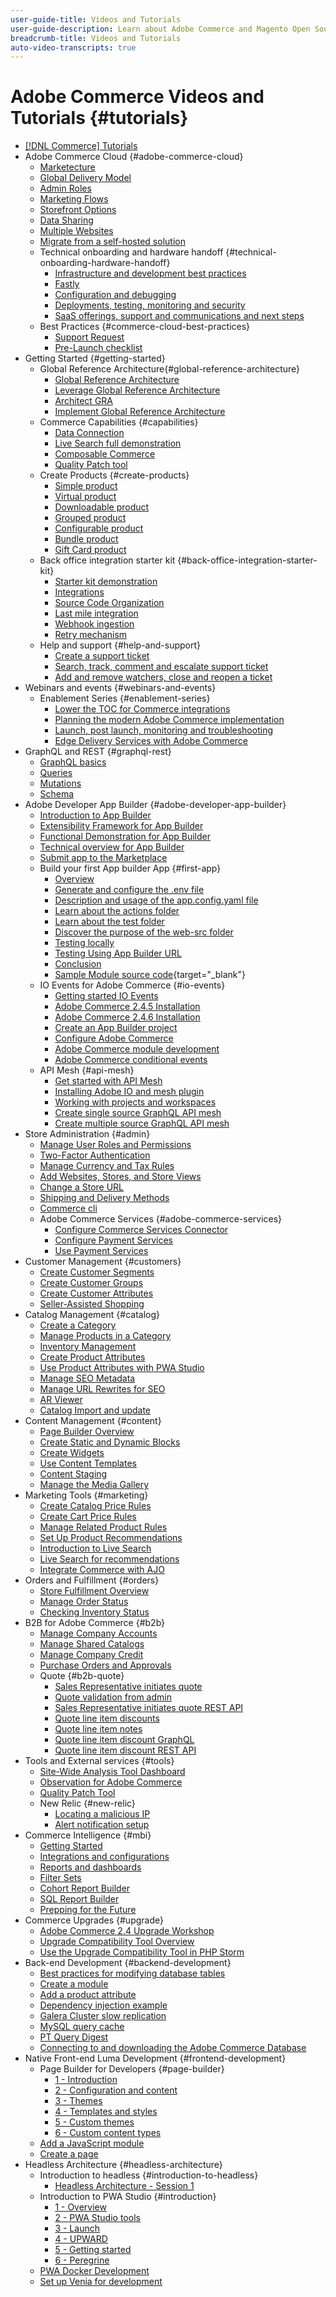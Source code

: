 ```yaml
---
user-guide-title: Videos and Tutorials
user-guide-description: Learn about Adobe Commerce and Magento Open Source through videos and tutorials. 
breadcrumb-title: Videos and Tutorials
auto-video-transcripts: true
---
```


# Adobe Commerce Videos and Tutorials {#tutorials}

+ [[!DNL Commerce] Tutorials](overview.md)
+ Adobe Commerce Cloud {#adobe-commerce-cloud}
    + [Marketecture](../cloud/marketecture.md)
    + [Global Delivery Model](../cloud/global-delivery-model.md)
    + [Admin Roles](../cloud/admin-roles.md)
    + [Marketing Flows](../cloud/marketing-flows.md)
    + [Storefront Options](../cloud/storefront-options.md)
    + [Data Sharing](../cloud/data-sharing.md)
    + [Multiple Websites](../cloud/multiple-websites.md)
    + [Migrate from a self-hosted solution](../cloud/overview.md) 
    + Technical onboarding and hardware handoff {#technical-onboarding-hardware-handoff}
        + [Infrastructure and development best practices](../cloud/infrastructure-development-best-practices.md)
        + [Fastly](../cloud/fastly.md)
        + [Configuration and debugging](../cloud/configuration-and-debugging.md)
        + [Deployments, testing, monitoring and security](../cloud/deployments-testing-monitoring-security.md)
        + [SaaS offerings, support and communications and next steps](../cloud/saas-offerings-support-communications-next-steps.md)
    + Best Practices {#commerce-cloud-best-practices}
        + [Support Request](../cloud/best-practices/support-request.md)
        + [Pre-Launch checklist](../cloud/best-practices/pre-launch-checklist.md)
+ Getting Started {#getting-started}
    + Global Reference Architecture{#global-reference-architecture}
        + [Global Reference Architecture](../global-reference-architecture/what-is-global-reference-architecture.md)
        + [Leverage Global Reference Architecture](../global-reference-architecture/how-do-you-leverage-global-reference-architecture.md)
        + [Architect GRA](../global-reference-architecture/how-do-you-architect-global-reference-architecture.md)
        + [Implement Global Reference Architecture](../global-reference-architecture/how-do-you-implement-global-reference-architecture.md)
    + Commerce Capabilities {#capabilities} 
        + [Data Connection](../capabilities/data-connection.md)
        + [Live Search full demonstration](../capabilities/live-search-full-demonstration.md)
        + [Composable Commerce](../capabilities/what-is-composable-commerce.md)
        + [Quality Patch tool](../capabilities/quality-patch-tool.md)
    + Create Products {#create-products}
        + [Simple product](../site-management/create-simple-product.md) 
        + [Virtual product](../site-management/create-virtual-product.md)  
        + [Downloadable product](../site-management/create-downloadable-product.md)
        + [Grouped product](../site-management/create-grouped-product.md)    
        + [Configurable product](../site-management/create-configurable-product.md) 
        + [Bundle product](../site-management/create-bundle-product.md)
        + [Gift Card product](../site-management/create-gift-card-product.md)
    + Back office integration starter kit {#back-office-integration-starter-kit}
        + [Starter kit demonstration](../back-office-integrations/starter-kit-demo.md)
        + [Integrations](../back-office-integrations/integrations.md)
        + [Source Code Organization](../back-office-integrations/source-code-organization.md)
        + [Last mile integration](../back-office-integrations/last-mile-integration.md)
        + [Webhook ingestion](../back-office-integrations/webhook-ingestion.md)
        + [Retry mechanism](../back-office-integrations/retry-mechanism.md)
    + Help and support {#help-and-support}
        + [Create a support ticket](../help-and-support/create-a-support-ticket.md)
        + [Search, track, comment and escalate support ticket](../help-and-support/search-track-comment-escalate-support-ticket.md)
        + [Add and remove watchers, close and reopen a ticket](../help-and-support/add-remove-watchers-close-reopen-support-ticket.md)
+ Webinars and events {#webinars-and-events}
    + Enablement Series {#enablement-series}
        + [Lower the TOC for Commerce integrations](../enablement-series/lower-total-cost-of-owership-commerce-integrations.md)
        + [Planning the modern Adobe Commerce implementation](../enablement-series/planning-the-modern-adobe-commerce-implementation.md)
        + [Launch, post launch, monitoring and troubleshooting](../enablement-series/launch-post-launch-monitoring-and-troubleshooting.md)
        + [Edge Delivery Services with Adobe Commerce](../enablement-series/edge-delivery-services-with-adobe-commerce.md)
+ GraphQL and REST {#graphql-rest}
    + [GraphQL basics](../graphql-rest/intro-graphql.md)
    + [Queries](../graphql-rest/graphql-queries.md)
    + [Mutations](../graphql-rest/graphql-mutations.md)
    + [Schema](../graphql-rest/graphql-schema.md)
+ Adobe Developer App Builder {#adobe-developer-app-builder}
    + [Introduction to App Builder](../app-builder/introduction-to-app-builder.md)
    + [Extensibility Framework for App Builder](../app-builder/extensibility-framework-commerce-eventing.md)
    + [Functional Demonstration for App Builder](../app-builder/app-builder-functional-demonstration.md)
    + [Technical overview for App Builder](../app-builder/app-builder-technical-overview.md) 
    + [Submit app to the Marketplace](../app-builder/submit-app-process.md)
    + Build your first App builder App {#first-app}
        + [Overview](../app-builder/first-app/overview.md)
        + [Generate and configure the .env file](../app-builder/first-app/env-file.md)    
        + [Description and usage of the app.config.yaml file](../app-builder/first-app/app-config-yaml-file.md)   
        + [Learn about the actions folder](../app-builder/first-app/actions-folder.md)
        + [Learn about the test folder](../app-builder/first-app/test-folder.md)
        + [Discover the purpose of the web-src folder](../app-builder/first-app/web-src-folder.md)
        + [Testing locally](../app-builder/first-app/testing-locally.md)
        + [Testing Using App Builder URL](../app-builder/first-app/testing-app-builder-url.md)
        + [Conclusion](../app-builder/first-app/conclusion.md)
        + [Sample Module source code](https://github.com/magento/app-builder-samples){target="_blank"}
    + IO Events for Adobe Commerce {#io-events}
        + [Getting started IO Events](../io-events/getting-started-io-events.md)
        + [Adobe Commerce 2.4.5 Installation](../io-events/2-4-5-installation.md)
        + [Adobe Commerce 2.4.6 Installation](../io-events/2-4-6-installation.md)
        + [Create an App Builder project](../io-events/create-app-builder-project.md)       
        + [Configure Adobe Commerce](../io-events/configure-commerce.md)
        + [Adobe Commerce module development](../io-events/commerce-module-development.md)  
        + [Adobe Commerce conditional events](../io-events/conditional-events.md)
    + API Mesh {#api-mesh}
        + [Get started with API Mesh](../api-mesh/getting-started-api-mesh.md)
        + [Installing Adobe IO and mesh plugin](../api-mesh/installing-aio-mesh-plugin.md)
        + [Working with projects and workspaces](../api-mesh/aio-projects-workspaces.md)
        + [Create single source GraphQL API mesh](../api-mesh/graphql-single-source.md)
        + [Create multiple source GraphQL API mesh](../api-mesh/graphql-multiple-source.md)
+ Store Administration {#admin}
    + [Manage User Roles and Permissions](../site-management/users-roles-permissions.md)
    + [Two-Factor Authentication](../site-management/two-factor-authentication.md)
    + [Manage Currency and Tax Rules](../site-management/currency-tax-rules.md)
    + [Add Websites, Stores, and Store Views](../site-management/add-websites-stores-views.md)
    + [Change a Store URL](../site-management/change-store-url.md)
    + [Shipping and Delivery Methods](../site-management/shipping-delivery.md)
    + [Commerce cli](../site-management/view-update-store-configuration-cli.md)
    + Adobe Commerce Services {#adobe-commerce-services}
        + [Configure Commerce Services Connector](../site-management/configure-adobe-commerce-services-connector.md)
        + [Configure Payment Services](../site-management/configure-adobe-payment-services.md)
        + [Use Payment Services](../site-management/payment-services.md)
+ Customer Management {#customers}
    + [Create Customer Segments](../site-management/customer-segments.md)
    + [Create Customer Groups](../site-management/customer-groups.md)
    + [Create Customer Attributes](../site-management/customer-attributes.md)
    + [Seller-Assisted Shopping](../site-management/seller-assisted-shopping.md)
+ Catalog Management {#catalog}
    + [Create a Category](../site-management/category-create.md)
    + [Manage Products in a Category](../site-management/category-products.md)
    + [Inventory Management](../site-management/inventory-management.md)
    + [Create Product Attributes](../site-management/product-attributes-create.md)
    + [Use Product Attributes with PWA Studio](../site-management/product-attributes-pwa.md)
    + [Manage SEO Metadata](../site-management/seo-metadata.md)
    + [Manage URL Rewrites for SEO](../site-management/seo-url-rewrites.md)
    + [AR Viewer](../site-management/augmented-reality.md)
    + [Catalog Import and update](../site-management/catalog-import.md)
+ Content Management {#content}
    + [Page Builder Overview](../site-management/page-builder-overview.md)
    + [Create Static and Dynamic Blocks](../site-management/static-dynamic-blocks.md)
    + [Create Widgets](../site-management/widgets.md)
    + [Use Content Templates](../site-management/content-templates.md)
    + [Content Staging](../site-management/content-staging.md)
    + [Manage the Media Gallery](../site-management/media-gallery.md)
+ Marketing Tools {#marketing}
    + [Create Catalog Price Rules](../site-management/catalog-price-rules.md)
    + [Create Cart Price Rules](../site-management/cart-price-rules.md)
    + [Manage Related Product Rules](../site-management/related-product-rules.md)
    + [Set Up Product Recommendations](../site-management/product-recommendations.md)
    + [Introduction to Live Search](../site-management/live-search.md)
    + [Live Search for recommendations](../site-management/live-search-recommendations.md) 
    + [Integrate Commerce with AJO](../site-management/integrate-commerce-ajo.md)
+ Orders and Fulfillment {#orders}
    + [Store Fulfillment Overview](../orders-and-fulfillment/store-fulfillment.md)
    + [Manage Order Status](../orders-and-fulfillment/order-status.md)
    + [Checking Inventory Status](../orders-and-fulfillment/checking-inventory-status.md)
+ B2B for Adobe Commerce {#b2b}
    + [Manage Company Accounts](../b2b/company-accounts.md)
    + [Manage Shared Catalogs](../b2b/shared-catalogs.md)
    + [Manage Company Credit](../b2b/company-credit.md)
    + [Purchase Orders and Approvals](../b2b/purchase-orders.md)
    + Quote {#b2b-quote}
        + [Sales Representative initiates quote](../b2b/sales-rep-initiates-quote.md)
        + [Quote validation from admin](../b2b/quote-validation-admin-panel.md)
        + [Sales Representative initiates quote REST API](../b2b/sales-rep-initiates-quote-api.md)
        + [Quote line item discounts](../b2b/quote-line-item-discount.md)
        + [Quote line item notes](../b2b/quote-line-item-notes.md)
        + [Quote line item discount GraphQL](../b2b/quote-graphql-line-item-discount.md)
        + [Quote line item discount REST API](../b2b/quote-rest-api-line-item-notes.md)
+ Tools and External services {#tools}
    + [Site-Wide Analysis Tool Dashboard](../tools/site-wide-analysis-tool.md)
    + [Observation for Adobe Commerce](../tools/observation-tool.md)
    + [Quality Patch Tool](../tools/quality-patch-tool.md)
    + New Relic {#new-relic}
        + [Locating a malicious IP](../new-relic/malicious-ip.md)
        + [Alert notification setup](../new-relic/new-relic-alert-notification-setup.md)
+ Commerce Intelligence {#mbi}
    + [Getting Started](../business-intelligence/getting-started.md)
    + [Integrations and configurations](../business-intelligence/integrations-configurations.md)
    + [Reports and dashboards](../business-intelligence/reports-and-dashboards.md)
    + [Filter Sets](../business-intelligence/filter-sets.md)
    + [Cohort Report Builder](../business-intelligence/cohort-report-builder.md)
    + [SQL Report Builder](../business-intelligence/sql-report-builder.md)
    + [Prepping for the Future](../business-intelligence/prepare-for-future.md)    
+ Commerce Upgrades {#upgrade}
    + [Adobe Commerce 2.4 Upgrade Workshop](../upgrade/2-4-upgrade-workshop.md)
    + [Upgrade Compatibility Tool Overview](../upgrade/upgrade-compatibility-tool-overview.md)
    + [Use the Upgrade Compatibility Tool in PHP Storm](../upgrade/uct-phpstorm.md)
+ Back-end Development {#backend-development}
    + [Best practices for modifying database tables](https://experienceleague.adobe.com/docs/commerce-operations/implementation-playbook/best-practices/development/modifying-core-and-third-party-tables.html)
    + [Create a module](../backend-development/create-module.md)
    + [Add a product attribute](../backend-development/add-product-attribute.md)
    + [Dependency injection example](../backend-development/dependency-injection.md)
    + [Galera Cluster slow replication](../backend-development/galera-db-slow-replication.md)
    + [MySQL query cache](../backend-development/mysql-query-cache.md)
    + [PT Query Digest](../backend-development/pt-query-digest.md)
    + [Connecting to and downloading the Adobe Commerce Database](../backend-development/remote-db-connection-execute-queries.md)
+ Native Front-end Luma Development {#frontend-development}
    + Page Builder for Developers {#page-builder}
        + [1 - Introduction](../frontend-development/page-builder/1-intro-case-studies.md)
        + [2 - Configuration and content](../frontend-development/page-builder/2-config-create-content.md)
        + [3 - Themes](../frontend-development/page-builder/3-themes.md)
        + [4 - Templates and styles](../frontend-development/page-builder/4-admin-templates-apply-styles.md)
        + [5 - Custom themes](../frontend-development/page-builder/5-customize-theme.md)
        + [6 - Custom content types](../frontend-development/page-builder/6-custom-content-types.md)
    + [Add a JavaScript module](../frontend-development/add-javascript-module.md)
    + [Create a page](../frontend-development/create-page.md)
+ Headless Architecture {#headless-architecture}    
    + Introduction to headless {#introduction-to-headless}
        + [Headless Architecture - Session 1](../headless/session-1.md) 
    + Introduction to PWA Studio {#introduction}
        + [1 - Overview](../pwa/introduction/1-overview.md)
        + [2 - PWA Studio tools](../pwa/introduction/2-pwa-studio-tools.md)
        + [3 - Launch](../pwa/introduction/3-launch.md)
        + [4 - UPWARD](../pwa/introduction/4-upward.md)
        + [5 - Getting started](../pwa/introduction/5-getting-started.md)
        + [6 - Peregrine](../pwa/introduction/6-peregrine.md)
    + [PWA Docker Development](../pwa/pwa-docker-development.md)
    + [Set up Venia for development](../pwa/set-up-venia-for-dev.md)
